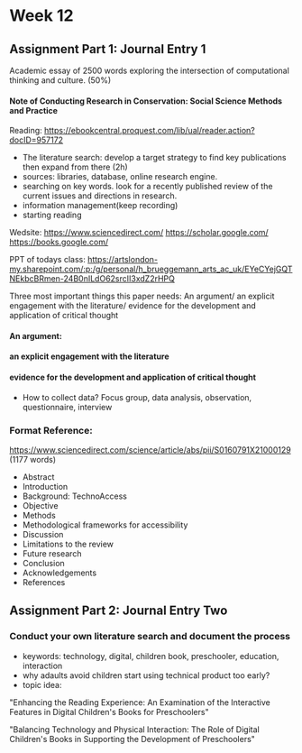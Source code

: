 # Week 12 
## Assignment Part 1: Journal Entry 1
Academic essay of 2500 words exploring the intersection of computational
thinking and culture. (50%)

#### Note of Conducting Research in Conservation: Social Science Methods and Practice

Reading:
https://ebookcentral.proquest.com/lib/ual/reader.action?docID=957172

- The literature search: develop a target strategy to find key publications then expand from there (2h)
- sources: libraries, database, online research engine. 
- searching on key words. look for a recently published review of the current issues and directions in research.
- information management(keep recording)
- starting reading

Wedsite:
https://www.sciencedirect.com/
https://scholar.google.com/
https://books.google.com/

PPT of todays class:
https://artslondon-my.sharepoint.com/:p:/g/personal/h_brueggemann_arts_ac_uk/EYeCYejGQTNEkbcBRmen-24B0nILdO62srcII3xdZ2rHPQ

Three most important things this paper needs:
An argument/ an explicit engagement with the literature/ evidence for the development and application of critical thought

#### An argument:

#### an explicit engagement with the literature

#### evidence for the development and application of critical thought
- How to collect data?
Focus group, data analysis, observation, questionnaire, interview



### Format Reference:
https://www.sciencedirect.com/science/article/abs/pii/S0160791X21000129
(1177 words)

- Abstract
- Introduction
- Background: TechnoAccess
- Objective
- Methods
- Methodological frameworks for accessibility
- Discussion
- Limitations to the review
- Future research
- Conclusion
- Acknowledgements
- References


## Assignment Part 2: Journal Entry Two

### Conduct your own literature search and document the process
- keywords: technology, digital, children book, preschooler, education, interaction
- why adaults avoid children start using technical product too early?
- topic idea:

"Enhancing the Reading Experience: An Examination of the Interactive Features in Digital Children's Books for Preschoolers"

"Balancing Technology and Physical Interaction: The Role of Digital Children's Books in Supporting the Development of Preschoolers"


